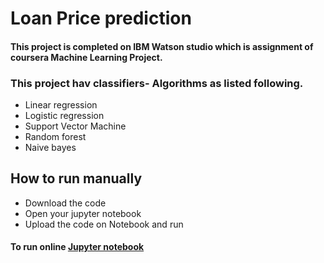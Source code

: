 # Loan Price prediction
#### This project is completed on IBM Watson studio which is assignment of coursera Machine Learning Project.

### This project hav classifiers- Algorithms as listed following.
- Linear regression
- Logistic regression
- Support Vector Machine
- Random forest
- Naive bayes
## How to run manually
- Download the code
- Open your jupyter notebook
- Upload the code on Notebook and run
#### To run online [Jupyter notebook](https://cocalc.com/doc/jupyter-notebook.html)
